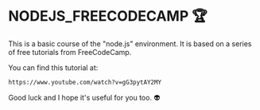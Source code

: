 # NODEJS_FREECODECAMP  :trophy:
This is a basic course of the "node.js" environment. It is based on a series of free tutorials from FreeCodeCamp.

You can find this tutorial at:

```
https://www.youtube.com/watch?v=gG3pytAY2MY

```

Good luck and I hope it's useful for you too. :alien:

